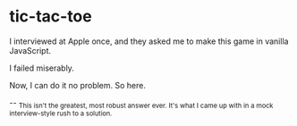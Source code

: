 tic-tac-toe
===========

I interviewed at Apple once, and they asked me to make this game in vanilla JavaScript.

I failed miserably.

Now, I can do it no problem. So here.

--
<sub>This isn't the greatest, most robust answer ever. It's what I came up with in a mock interview-style rush to a solution.</sub>
